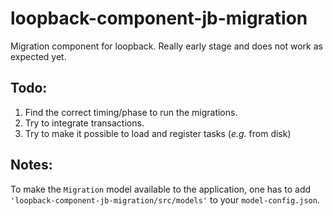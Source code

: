# loopback-component-jb-migration

Migration component for loopback. Really early stage and does not work as expected yet.

## Todo:

  1. Find the correct timing/phase to run the migrations.
  1. Try to integrate transactions.
  1. Try to make it possible to load and register tasks (_e.g._ from disk)

## Notes:

To make the `Migration` model available to the application, one has to add `'loopback-component-jb-migration/src/models'`
to your `model-config.json`.
